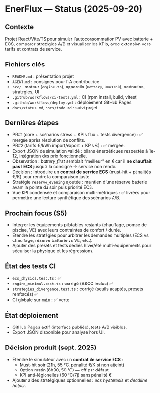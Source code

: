 # EnerFlux — Status (2025-09-20)

## Contexte
Projet React/Vite/TS pour simuler l’autoconsommation PV avec batterie + ECS, comparer stratégies A/B et visualiser les KPIs, avec extension vers tarifs et contrats de service.

## Fichiers clés
- `README.md` : présentation projet
- `AGENT.md` : consignes pour l’IA contributrice
- `src/` : moteur (`engine.ts`), appareils (`Battery`, `DHWTank`), scénarios, stratégies, UI
- `.github/workflows/ci-tests.yml` : CI (npm install, build, vitest)
- `.github/workflows/deploy.yml` : déploiement GitHub Pages
- `docs/status.md`, `docs/todo.md` : suivi projet

## Dernières étapes
- PR#1 (core + scénarios stress + KPIs flux + tests divergence) : ✅ mergée après résolution de conflits.
- PR#2 (tarifs €/kWh import/export + KPIs €) : ✅ mergée.
- Export JSON de simulation validé : bilans énergétiques respectés à 1e-12, intégration des prix fonctionnelle.
- Observation : *battery_first* semblait “meilleur” en € car il **ne chauffait pas l’ECS** jusqu’à la consigne → service non rendu.
- Décision : introduire un **contrat de service ECS** (must-hit + pénalités €/K) pour rendre la comparaison juste.
- Stratégie `reserve_evening` ajoutée : maintien d’une réserve batterie avant la pointe du soir puis priorité ECS.
- Vue KPI condensée et comparaison multi-métriques : ✅ livrées pour permettre une lecture synthétique des scénarios A/B.

## Prochain focus (S5)
- Intégrer les équipements pilotables restants (chauffage, pompe de piscine, VE) avec leurs contraintes de confort / durée.
- Étendre les stratégies pour arbitrer les demandes multiples (ECS vs chauffage, réserve batterie vs VE, etc.).
- Ajouter des presets et tests dédiés hiver/été multi-équipements pour sécuriser la physique et les régressions.

## État des tests CI
- `ecs_physics.test.ts` : ✅
- `engine_minimal.test.ts` : corrigé (ΔSOC inclus) ✅
- `strategies_divergence.test.ts` : corrigé (seuils adaptés, presets renforcés) ✅
- CI globale sur `main` : ✅ verte

## État déploiement
- GitHub Pages actif (interface publiée), tests A/B visibles.
- Export JSON disponible pour analyse hors UI.

## Décision produit (sept. 2025)
- Étendre le simulateur avec un **contrat de service ECS** :
  - Must-hit soir (21h, 55 °C, pénalité €/K si non atteint)
  - Option matin (6h30, 50 °C) — off par défaut
  - KPI anti-légionelles (60 °C/7j) sans pénalité €
- Ajouter aides stratégiques optionnelles : *ecs hysteresis* et *deadline helper*.
